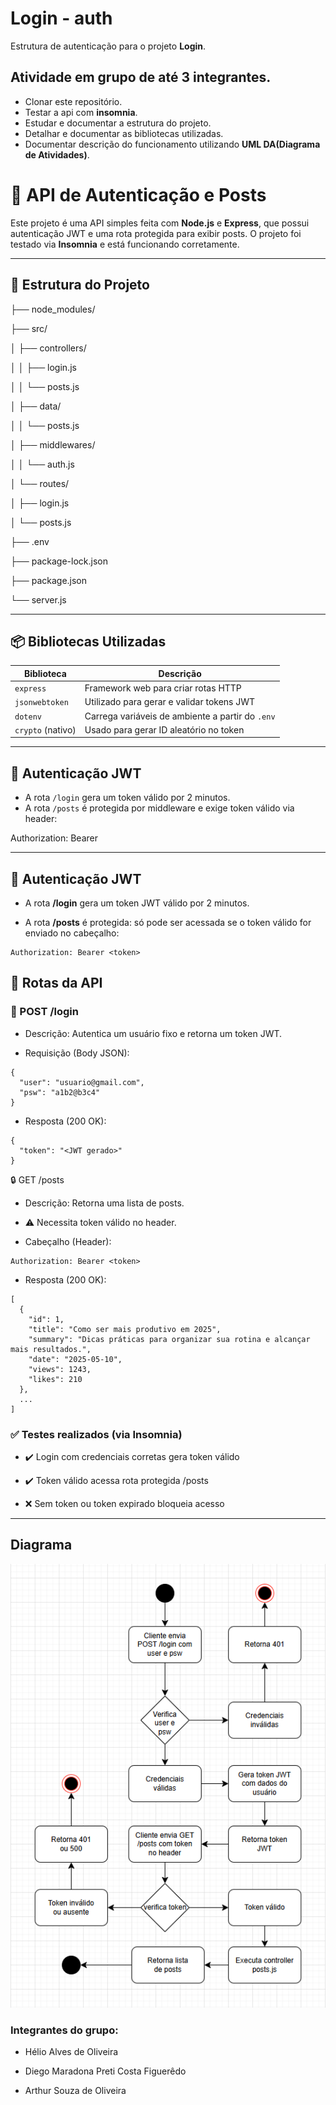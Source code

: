# Login - auth
Estrutura de autenticação para o projeto **Login**.
## Atividade em grupo de até 3 integrantes.
- Clonar este repositório.
- Testar a api com **insomnia**.
- Estudar e documentar a estrutura do projeto.
- Detalhar e documentar as bibliotecas utilizadas.
- Documentar descrição do funcionamento utilizando **UML DA(Diagrama de Atividades)**.


# 🧠 API de Autenticação e Posts

Este projeto é uma API simples feita com **Node.js** e **Express**, que possui autenticação JWT e uma rota protegida para exibir posts. O projeto foi testado via **Insomnia** e está funcionando corretamente.

---

## 📁 Estrutura do Projeto

├── node_modules/

├── src/

│ ├── controllers/

│ │ ├── login.js

│ │ └── posts.js

│ ├── data/

│ │ └── posts.js

│ ├── middlewares/

│ │ └── auth.js

│ └── routes/

│   ├── login.js

│   └── posts.js

├── .env

├── package-lock.json

├── package.json

└── server.js

---

## 📦 Bibliotecas Utilizadas

| Biblioteca       | Descrição |
|------------------|-----------|
| `express`        | Framework web para criar rotas HTTP |
| `jsonwebtoken`   | Utilizado para gerar e validar tokens JWT |
| `dotenv`         | Carrega variáveis de ambiente a partir do `.env` |
| `crypto` (nativo)| Usado para gerar ID aleatório no token |

---

## 🔐 Autenticação JWT

- A rota `/login` gera um token válido por 2 minutos.
- A rota `/posts` é protegida por middleware e exige token válido via header:

Authorization: Bearer <token>

---

## 🔐 Autenticação JWT
- A rota **/login** gera um token JWT válido por 2 minutos.

- A rota **/posts** é protegida: só pode ser acessada se o token válido for enviado no cabeçalho:

```
Authorization: Bearer <token>
```

## 🔁 Rotas da API
### 📨 POST /login
- Descrição: Autentica um usuário fixo e retorna um token JWT.

- Requisição (Body JSON):
```
{
  "user": "usuario@gmail.com",
  "psw": "a1b2@b3c4"
}
```
- Resposta (200 OK):
```
{
  "token": "<JWT gerado>"
}
```
🔒 GET /posts
- Descrição: Retorna uma lista de posts.
 - ⚠️ Necessita token válido no header.

- Cabeçalho (Header):

```
Authorization: Bearer <token>
```
- Resposta (200 OK):
```
[
  {
    "id": 1,
    "title": "Como ser mais produtivo em 2025",
    "summary": "Dicas práticas para organizar sua rotina e alcançar mais resultados.",
    "date": "2025-05-10",
    "views": 1243,
    "likes": 210
  },
  ...
]
```

### ✅ Testes realizados (via Insomnia)
- ✔️ Login com credenciais corretas gera token válido

- ✔️ Token válido acessa rota protegida /posts

- ❌ Sem token ou token expirado bloqueia acesso

---

## Diagrama

![Diagrama](./diagrama.png)


### Integrantes do grupo:

- Hélio Alves de Oliveira

- Diego Maradona Preti Costa Figuerêdo

- Arthur Souza de Oliveira
